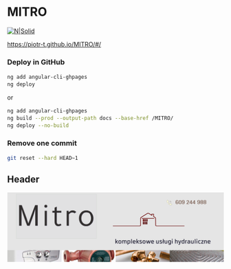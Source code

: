 # MITRO


[![N|Solid](https://angular.io/assets/images/logos/angular/logo-nav@2x.png)](https://angular.io/)

https://piotr-t.github.io/MITRO/#/

### Deploy in GitHub
```bash
ng add angular-cli-ghpages
ng deploy
```
or
```bash
ng add angular-cli-ghpages
ng build --prod --output-path docs --base-href /MITRO/
ng deploy --no-build
```

### Remove one commit
```bash
git reset --hard HEAD~1
```
## Header
![Header](src/assets/Screenshot(4).png)
